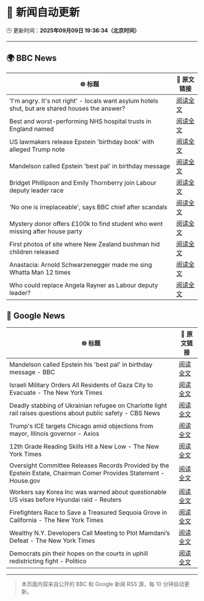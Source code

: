# 🧠 新闻自动更新

🕒 更新时间：**2025年09月09日 19:36:34（北京时间）**

---

## 🌍 BBC News

| 🌐 标题 | 🔗 原文链接 |
|--------|-------------|
| 'I'm angry. It's not right' - locals want asylum hotels shut, but are shared houses the answer? | [阅读全文](https://www.bbc.com/news/articles/c07vn1y2jz2o?at_medium=RSS&at_campaign=rss) |
| Best and worst-performing NHS hospital trusts in England named | [阅读全文](https://www.bbc.com/news/articles/cq8eqxlypv7o?at_medium=RSS&at_campaign=rss) |
| US lawmakers release Epstein 'birthday book' with alleged Trump note | [阅读全文](https://www.bbc.com/news/articles/cvgqnn4ngvdo?at_medium=RSS&at_campaign=rss) |
| Mandelson called Epstein 'best pal' in birthday message | [阅读全文](https://www.bbc.com/news/articles/cwy9dwe50leo?at_medium=RSS&at_campaign=rss) |
| Bridget Phillipson and Emily Thornberry join Labour deputy leader race | [阅读全文](https://www.bbc.com/news/articles/c3rvqv9yg4eo?at_medium=RSS&at_campaign=rss) |
| 'No one is irreplaceable', says BBC chief after scandals | [阅读全文](https://www.bbc.com/news/articles/cj07r78gg32o?at_medium=RSS&at_campaign=rss) |
| Mystery donor offers £100k to find student who went missing after house party | [阅读全文](https://www.bbc.com/news/articles/c04qpd7y9k0o?at_medium=RSS&at_campaign=rss) |
| First photos of site where New Zealand bushman hid children released | [阅读全文](https://www.bbc.com/news/articles/cj4y9ev2rw4o?at_medium=RSS&at_campaign=rss) |
| Anastacia: Arnold Schwarzenegger made me sing Whatta Man 12 times | [阅读全文](https://www.bbc.com/news/articles/cm2zmd2rmnko?at_medium=RSS&at_campaign=rss) |
| Who could replace Angela Rayner as Labour deputy leader? | [阅读全文](https://www.bbc.com/news/articles/c8jm9lk19v3o?at_medium=RSS&at_campaign=rss) |

## 📰 Google News

| 🌐 标题 | 🔗 原文链接 |
|--------|-------------|
| Mandelson called Epstein his 'best pal' in birthday message - BBC | [阅读全文](https://news.google.com/rss/articles/CBMiWkFVX3lxTFA3ZTZoTnlSaDQ5eng4dm8yVmpXYlBtOHZhR2FCWUhwZUxwMGlmdlBDTW5uM3lPWVhzQXNTU2htdnJrcEVrYUI0YW1KZnVMMi1tTWtCN3hxdkVvQdIBX0FVX3lxTE1GQ1pjZjZpeTJ2OGZ5WndUSlNyWExnMnpzc2RJTmhab0VQTkQ4ZjJoV3VoNnBoXzRYYTdhUGZ1ZkdqLTlBR3FPQ2RMd1pUbkd1aUFqLWRDRnhlV3V5SU5j?oc=5) |
| Israeli Military Orders All Residents of Gaza City to Evacuate - The New York Times | [阅读全文](https://news.google.com/rss/articles/CBMijAFBVV95cUxNVGtialRkd1dtMW5FNHBXWldJMF83cUUtaEY2ck5VYUV0Vl9MalpiTDdmOVliakM0aFRwWmF4SjhyYldOWURTZXd2NmRDQS1jYkp2X3pXdTlXSzlrS3YxRHlqMXdiX2xlTXp3MlFySHdZLVhCUnBjWHA1M0RzSnRXcUpSdzlOdGVlclhzYQ?oc=5) |
| Deadly stabbing of Ukrainian refugee on Charlotte light rail raises questions about public safety - CBS News | [阅读全文](https://news.google.com/rss/articles/CBMimwFBVV95cUxNMnRRMWNjZTVMM3paVUhzTWpHQU9kZzFQek9rRVNyMmJiTjRrNmEyc3dyUHh1QVpiREZfWUR3WHF1WnhEcFF3OG81QkdvVnM1UUw1YXVJak10dXlRNXFneFNOYnM1cjBuclpjcExGZWk5enVHaXhGanNuOVNjdURnRTJBdGIyNVFiYWIwc2xTMGRSYklwd0RXQ1NXUdIBoAFBVV95cUxNVjU5MG8zcVl1TF9YOGZVcWllN250WElJTzlvWUZ1MGtjb0Q5V2NxRGtnSGNRMzkwbWRRcGJ3VXRpV2xobG9nUUIyejdxd2I0dzY3c0FuTE9KWW1OLUIzMHZFUjZGTFc0MF9aZF9VSFU4Wnc0YW5HMzlDYy1oMTNCU3l6b0FZTnVzODRiLTB3Q19kdE9GZ0VGS1dUSE9YNGJm?oc=5) |
| Trump's ICE targets Chicago amid objections from mayor, Illinois governor - Axios | [阅读全文](https://news.google.com/rss/articles/CBMihgFBVV95cUxOWXBxLWdwOGV3ZlBaUlJ0QVRHbndtYjkwN0QzRlNPZGptVnJTT0lXcThGUUdLT1JFVU1jM0pfYzlYSk1saHJBT2dPV203di01dmcxaW45UXhwS1RNaExXa0JSU1BuTG9GQTJnWlNhRHc4VkFySW1vUHNaTmdEekNlZ01BUGpGQQ?oc=5) |
| 12th Grade Reading Skills Hit a New Low - The New York Times | [阅读全文](https://news.google.com/rss/articles/CBMigwFBVV95cUxPWUl3OFR5QmhOZHJxN2hqUG1LUjNETm5ES2lLNWhheFZUSlpEUEwxNFN1Vm1MSkpmTG9rNEZYZnE5NnNtc2thdV9jNjN1UDVJanNpeGNhaGV6clZHX0l2dElhbWg0MF9VLWd5dXM5bEFpZnZWZmppNUFKTGtxME5pM2kwVQ?oc=5) |
| Oversight Committee Releases Records Provided by the Epstein Estate, Chairman Comer Provides Statement - House.gov | [阅读全文](https://news.google.com/rss/articles/CBMi1AFBVV95cUxQV281cEJRZHBwY0xqN2lTOS1Tcy00RmUwVjdoS1hnd0ktZVFQLUdtT0FwRjRqYzllQmNoSmEySjZCZnk2dE91bjRkb0szMUpmSWx5cjduNWNJS1oyZ3dpWlREVThuMzBFMEduemRNVldOaU51MTlJUFQyOXRlVDBOMGtkSGR2eXN5RmctTXBFckl3d1hhRmNSN09nemxqRXMzZXFnUm9HTTdLaFhKdDVrM3hoZUhwN19ld01PTjVmM0VXOU01WjJkYzlMa3hvNHhodWZOUg?oc=5) |
| Workers say Korea Inc was warned about questionable US visas before Hyundai raid - Reuters | [阅读全文](https://news.google.com/rss/articles/CBMi1gFBVV95cUxNeHYzc09oYkttMkdWX0lad2psVmQzU2x0dTdyZDFPNzZTYXRoaG5pZGt3RzJNY3RNOVEyNE1MaEk1OWxQSm92akstQ3Y0eURwLVE5UW1UQS01YUhZa1hQSjEzU2NqR1BlZ2NXNFRoOVhOc283Vl9MUXRsdFBPT0pvVkY4eHZDMkJRVTctY3FCLUlybDd4VU5JRkhxZ3FnTXdwQUF1b2x3bmVRWldJYUhDbUl2UzBZU1BaVGZrVWI0WVlxU1c3MUY5TFJtLXJ1R2tDN25zVVlR?oc=5) |
| Firefighters Race to Save a Treasured Sequoia Grove in California - The New York Times | [阅读全文](https://news.google.com/rss/articles/CBMiggFBVV95cUxNUTJGeGgyQUpnWjBNdmJuWlhteFpCTmc3ZHlhSnJQMWo4NzNUZTBraUkzV0pEMFUzd1R0MEhMX1Q4ZnpacUdXWW5GNFJvMHlHcmtTTmNTUmxnN3BXZWxJMS1QQWhqYjVLdEg3RXNUcFFHSzJIcWV1SFlLMXJkUjVLMXBn?oc=5) |
| Wealthy N.Y. Developers Call Meeting to Plot Mamdani’s Defeat - The New York Times | [阅读全文](https://news.google.com/rss/articles/CBMifEFVX3lxTE90Z0swelN1LWdrVmlVWFZYSEt3b1BJMXIxTWFkUVUyc09oSy1hU01hckc5dTNtVTJwcXQ5WjZZLXMzSGlzenBzbm9wT1hRWEFKSDI1ODl0Sy1yaGtNRUJ4Uk9lcEtIaWc3S043Wmoxb1JfdGoxNHhoRVNjT2Q?oc=5) |
| Democrats pin their hopes on the courts in uphill redistricting fight - Politico | [阅读全文](https://news.google.com/rss/articles/CBMilwFBVV95cUxNR0xQRGgxYjFZMXMwdTA4ekczb2ZnNGtjTW56VUNjRGJMRGxJTm1wajRpcmhfaXp0a0V2Ml9tR1U0VzZTVGRETHR4NkFXUkg4NFVKcDE2OURuVXZBX3JCeWVIM2EtX2NMM3FtWFhRSjdlY0N4RWpjTVJId3V4YTZIdlRxOEZzbUNCMS1qb3F3NEtndU5TMmpN?oc=5) |

---
> 本页面内容来自公开的 BBC 和 Google 新闻 RSS 源，每 10 分钟自动更新。